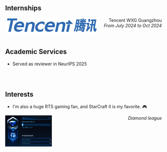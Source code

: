 ## Internships


<div style="text-align: right;">
    <img align="left" src="/static/assets/img/tencent.png" width="300" height="50"/> 
    Tencent WXG Guangzhou 
    <i> From July 2024 to Oct 2024</i>
</div>

<br>
<br>


## Academic Services 
* Served as reviewer in NeurIPS 2025

<br>
<br>

## Interests
- I'm also a huge RTS gaming fan, and StarCraft II is my favorite. 🎮
<div style="text-align: right;">
    <img align="left" src="/static/assets/img/Diamond_League.png" width="150" height="100"/> 
    <i> Diamond league </i>
</div>




